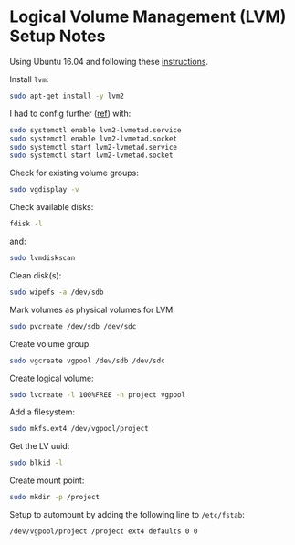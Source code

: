 # Logical Volume Management (LVM) Setup Notes

Using Ubuntu 16.04 and following these [instructions](https://www.digitalocean.com/community/tutorials/how-to-use-lvm-to-manage-storage-devices-on-ubuntu-16-04).

Install `lvm`:

```bash
sudo apt-get install -y lvm2
```

I had to config further ([ref](https://unix.stackexchange.com/questions/199164/error-run-lvm-lvmetad-socket-connect-failed-no-such-file-or-directory-but)) with:

```bash
sudo systemctl enable lvm2-lvmetad.service
sudo systemctl enable lvm2-lvmetad.socket
sudo systemctl start lvm2-lvmetad.service
sudo systemctl start lvm2-lvmetad.socket
```

Check for existing volume groups:

```bash
sudo vgdisplay -v
```


Check available disks:

```bash
fdisk -l
```

and:

```bash
sudo lvmdiskscan
```

Clean disk(s):

```bash
sudo wipefs -a /dev/sdb
```

Mark volumes as physical volumes for LVM:

```bash
sudo pvcreate /dev/sdb /dev/sdc
```

Create volume group:

```bash
sudo vgcreate vgpool /dev/sdb /dev/sdc
```

Create logical volume:

```bash
sudo lvcreate -l 100%FREE -n project vgpool
```

Add a filesystem:

```bash
sudo mkfs.ext4 /dev/vgpool/project
```

Get the LV uuid:

```bash
sudo blkid -l
```

Create mount point:

```bash
sudo mkdir -p /project
```

Setup to automount by adding the following line to `/etc/fstab`:

```bash
/dev/vgpool/project /project ext4 defaults 0 0
```
